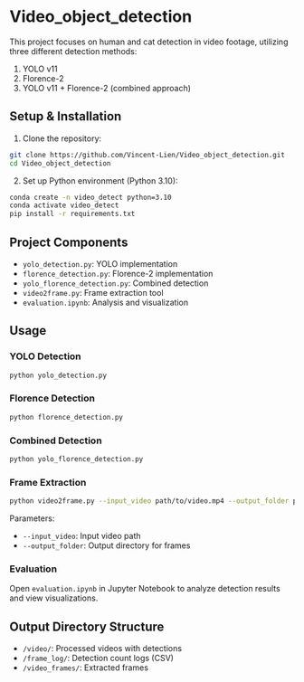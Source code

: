 # Video_object_detection
This project focuses on human and cat detection in video footage, utilizing three different detection methods:
1. YOLO v11
2. Florence-2
3. YOLO v11 + Florence-2 (combined approach)

## Setup & Installation
1. Clone the repository:
```bash
git clone https://github.com/Vincent-Lien/Video_object_detection.git
cd Video_object_detection
```

2. Set up Python environment (Python 3.10):
```bash
conda create -n video_detect python=3.10
conda activate video_detect
pip install -r requirements.txt
```

## Project Components
- `yolo_detection.py`: YOLO implementation
- `florence_detection.py`: Florence-2 implementation
- `yolo_florence_detection.py`: Combined detection
- `video2frame.py`: Frame extraction tool
- `evaluation.ipynb`: Analysis and visualization

## Usage
### YOLO Detection
```bash
python yolo_detection.py
```

### Florence Detection
```bash
python florence_detection.py
```

### Combined Detection
```bash
python yolo_florence_detection.py
```

### Frame Extraction
```bash
python video2frame.py --input_video path/to/video.mp4 --output_folder path/to/output/
```
Parameters:
- `--input_video`: Input video path
- `--output_folder`: Output directory for frames

### Evaluation
Open `evaluation.ipynb` in Jupyter Notebook to analyze detection results and view visualizations.

## Output Directory Structure
- `/video/`: Processed videos with detections
- `/frame_log/`: Detection count logs (CSV)
- `/video_frames/`: Extracted frames
